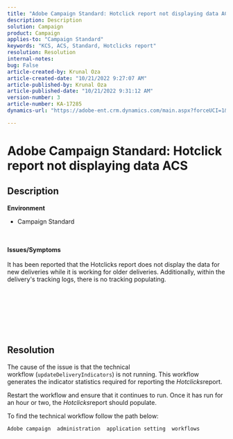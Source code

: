 ```yaml
---
title: "Adobe Campaign Standard: Hotclick report not displaying data ACS"
description: Description
solution: Campaign
product: Campaign
applies-to: "Campaign Standard"
keywords: "KCS, ACS, Standard, Hotclicks report"
resolution: Resolution
internal-notes: 
bug: False
article-created-by: Krunal Oza
article-created-date: "10/21/2022 9:27:07 AM"
article-published-by: Krunal Oza
article-published-date: "10/21/2022 9:31:12 AM"
version-number: 3
article-number: KA-17285
dynamics-url: "https://adobe-ent.crm.dynamics.com/main.aspx?forceUCI=1&pagetype=entityrecord&etn=knowledgearticle&id=610d9583-2251-ed11-bba2-0022480867fb"

---
```

# Adobe Campaign Standard: Hotclick report not displaying data ACS

## Description

<b>Environment</b>
- Campaign Standard

<br> <br><b>Issues/Symptoms</b><br> <br>It has been reported that the Hotclicks report does not display the data for new deliveries while it is working for older deliveries. Additionally, within the delivery's tracking logs, there is no tracking populating.<br> <br>

<br> <br>

<br> 

## Resolution


The cause of the issue is that the technical workflow (`updateDeliveryIndicators`) is not running. This workflow generates the indicator statistics required for reporting the *Hotclicks*report.

Restart the workflow and ensure that it continues to run. Once it has run for an hour or two, the *Hotclicks*report should populate.



To find the technical workflow follow the path below:

`Adobe campaign  administration  application setting  workflows`




